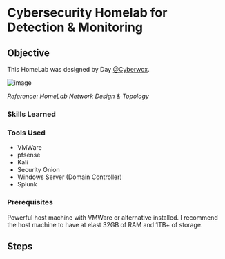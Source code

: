 # Cybersecurity Homelab for Detection & Monitoring

## Objective

This HomeLab was designed by Day [@Cyberwox](https://cyberwoxacademy.com/).


![image](https://github.com/user-attachments/assets/8406140f-6445-4ae7-a803-72a7c5e3d1dc)

_Reference: HomeLab Network Design & Topology_



### Skills Learned


### Tools Used

- VMWare
- pfsense
- Kali
- Security Onion
- Windows Server (Domain Controller)
- Splunk

### Prerequisites 
Powerful host machine with VMWare or alternative installed. I recommend the host machine to have at elast 32GB of RAM and 1TB+ of storage.

## Steps


